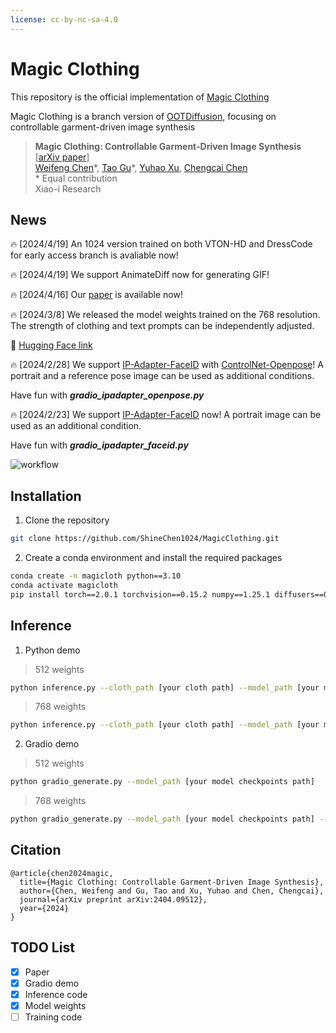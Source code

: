 ```yaml
---
license: cc-by-nc-sa-4.0
---
```


# Magic Clothing
This repository is the official implementation of [Magic Clothing](https://github.com/ShineChen1024/MagicClothing)

Magic Clothing is a branch version of [OOTDiffusion](https://github.com/levihsu/OOTDiffusion), focusing on controllable garment-driven image synthesis

<!-- Please refer to our [previous paper](https://arxiv.org/abs/2403.01779) for more details -->

> **Magic Clothing: Controllable Garment-Driven Image Synthesis** [[arXiv paper](https://arxiv.org/abs/2404.09512)]<br>
> [Weifeng Chen](https://github.com/ShineChen1024)\*, [Tao Gu](https://github.com/T-Gu)\*, [Yuhao Xu](http://levihsu.github.io/), [Chengcai Chen](https://www.researchgate.net/profile/Chengcai-Chen)<br>
> \* Equal contribution<br>
> Xiao-i Research


## News
🔥 [2024/4/19] An 1024 version trained on both VTON-HD and DressCode for early access branch is avaliable now!

🔥 [2024/4/19] We support AnimateDiff now for generating GIF!

🔥 [2024/4/16] Our [paper](https://arxiv.org/abs/2404.09512) is available now!

🔥 [2024/3/8] We released the model weights trained on the 768 resolution. The strength of clothing and text prompts can be independently adjusted.

🤗 [Hugging Face link](https://huggingface.co/ShineChen1024/MagicClothing)

🔥 [2024/2/28] We support [IP-Adapter-FaceID](https://huggingface.co/h94/IP-Adapter-FaceID) with [ControlNet-Openpose](https://github.com/lllyasviel/ControlNet-v1-1-nightly)! A portrait and a reference pose image can be used as additional conditions.

Have fun with ***gradio_ipadapter_openpose.py***

🔥 [2024/2/23] We support [IP-Adapter-FaceID](https://huggingface.co/h94/IP-Adapter-FaceID) now! A portrait image can be used as an additional condition.

Have fun with ***gradio_ipadapter_faceid.py***

![workflow](images/workflow.png)&nbsp;

## Installation

1. Clone the repository

```sh
git clone https://github.com/ShineChen1024/MagicClothing.git
```

2. Create a conda environment and install the required packages

```sh
conda create -n magicloth python==3.10
conda activate magicloth
pip install torch==2.0.1 torchvision==0.15.2 numpy==1.25.1 diffusers==0.25.1 opencv-python==4.9.0.80  transformers==4.31.0 gradio==4.16.0 safetensors==0.3.1 controlnet-aux==0.0.6 accelerate==0.21.0
```

## Inference

1. Python demo

> 512 weights

```sh
python inference.py --cloth_path [your cloth path] --model_path [your model checkpoints path]
```

> 768 weights

```sh
python inference.py --cloth_path [your cloth path] --model_path [your model checkpoints path] --enable_cloth_guidance
```

2. Gradio demo

> 512 weights

```sh
python gradio_generate.py --model_path [your model checkpoints path] 
```

> 768 weights

```sh
python gradio_generate.py --model_path [your model checkpoints path] --enable_cloth_guidance
```

## Citation
```
@article{chen2024magic,
  title={Magic Clothing: Controllable Garment-Driven Image Synthesis},
  author={Chen, Weifeng and Gu, Tao and Xu, Yuhao and Chen, Chengcai},
  journal={arXiv preprint arXiv:2404.09512},
  year={2024}
}
```

## TODO List
- [x] Paper
- [x] Gradio demo
- [x] Inference code
- [x] Model weights
- [ ] Training code

